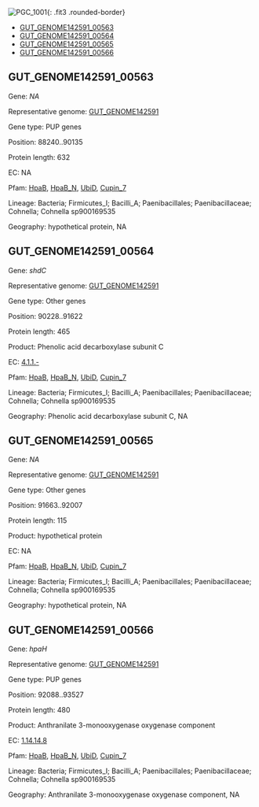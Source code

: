 ![PGC_1001](../static/images/Clusters_figure/PGC_1001.jpg){: .fit3 .rounded-border}

<ul id="myTab" class="nav nav-tabs">
  <li class="active">
        <a href="#tab1" data-toggle="tab">GUT_GENOME142591_00563</a>
  </li>
<li><a href="#tab2" data-toggle="tab">GUT_GENOME142591_00564</a></li>
<li><a href="#tab3" data-toggle="tab">GUT_GENOME142591_00565</a></li>
<li><a href="#tab4" data-toggle="tab">GUT_GENOME142591_00566</a></li>
</ul>

<div id="myTabContent" class="tab-content">
  <div class="tab-pane fade in active" id="tab1">

<h2 id="GUT_GENOME142591_00563">GUT_GENOME142591_00563</h2>
<p>Gene: <em>NA</em>
<p>Representative genome: <a href="https://www.ebi.ac.uk/metagenomics/genomes/MGYG-HGUT-02407">GUT_GENOME142591</a></p>
<p>Gene type: PUP genes</p>
<p>Position: 88240..90135</p>
<p>Protein length: 632</p>
<p>EC: NA</p>
<p>Pfam: <a href="http://pfam.xfam.org/family/HpaB">HpaB</a>, <a href="http://pfam.xfam.org/family/HpaB_N">HpaB_N</a>, <a href="http://pfam.xfam.org/family/UbiD">UbiD</a>, <a href="http://pfam.xfam.org/family/Cupin_7">Cupin_7</a></p>
<p>Lineage: Bacteria; Firmicutes_I; Bacilli_A; Paenibacillales; Paenibacillaceae; Cohnella; Cohnella sp900169535</p>
<p>Geography: hypothetical protein, NA</p>
  </div>

  <div class="tab-pane fade" id="tab2">

<h2 id="GUT_GENOME142591_00564">GUT_GENOME142591_00564</h2>
<p>Gene: <em>shdC</em></p>
<p>Representative genome: <a href="https://www.ebi.ac.uk/metagenomics/genomes/MGYG-HGUT-02407">GUT_GENOME142591</a></p>
<p>Gene type: Other genes</p>
<p>Position: 90228..91622</p>
<p>Protein length: 465</p>
<p>Product: Phenolic acid decarboxylase subunit C</p>
<p>EC: <a href="https://www.brenda-enzymes.org/enzyme.php?ecno=4.1.1.-">4.1.1.-</a></p>
<p>Pfam: <a href="http://pfam.xfam.org/family/HpaB">HpaB</a>, <a href="http://pfam.xfam.org/family/HpaB_N">HpaB_N</a>, <a href="http://pfam.xfam.org/family/UbiD">UbiD</a>, <a href="http://pfam.xfam.org/family/Cupin_7">Cupin_7</a></p>
<p>Lineage: Bacteria; Firmicutes_I; Bacilli_A; Paenibacillales; Paenibacillaceae; Cohnella; Cohnella sp900169535</p>
<p>Geography: Phenolic acid decarboxylase subunit C, NA</p>

  </div>
  <div class="tab-pane fade" id="tab3">

<h2 id="GUT_GENOME142591_00565">GUT_GENOME142591_00565</h2>
<p>Gene: <em>NA</em></p>
<p>Representative genome: <a href="https://www.ebi.ac.uk/metagenomics/genomes/MGYG-HGUT-02407">GUT_GENOME142591</a></p>
<p>Gene type: Other genes</p>
<p>Position: 91663..92007</p>
<p>Protein length: 115</p>
<p>Product: hypothetical protein</p>
<p>EC: NA</p>
<p>Pfam: <a href="http://pfam.xfam.org/family/HpaB">HpaB</a>, <a href="http://pfam.xfam.org/family/HpaB_N">HpaB_N</a>, <a href="http://pfam.xfam.org/family/UbiD">UbiD</a>, <a href="http://pfam.xfam.org/family/Cupin_7">Cupin_7</a></p>
<p>Lineage: Bacteria; Firmicutes_I; Bacilli_A; Paenibacillales; Paenibacillaceae; Cohnella; Cohnella sp900169535</p>
<p>Geography: hypothetical protein, NA</p>

  </div>
  <div class="tab-pane fade" id="tab4">

<h2 id="GUT_GENOME142591_00566">GUT_GENOME142591_00566</h2>
<p>Gene: <em>hpaH</em></p>
<p>Representative genome: <a href="https://www.ebi.ac.uk/metagenomics/genomes/MGYG-HGUT-02407">GUT_GENOME142591</a></p>
<p>Gene type: PUP genes</p>
<p>Position: 92088..93527</p>
<p>Protein length: 480</p>
<p>Product: Anthranilate 3-monooxygenase oxygenase component</p>
<p>EC: <a href="https://www.brenda-enzymes.org/enzyme.php?ecno=1.14.14.8">1.14.14.8</a></p>
<p>Pfam: <a href="http://pfam.xfam.org/family/HpaB">HpaB</a>, <a href="http://pfam.xfam.org/family/HpaB_N">HpaB_N</a>, <a href="http://pfam.xfam.org/family/UbiD">UbiD</a>, <a href="http://pfam.xfam.org/family/Cupin_7">Cupin_7</a></p>
<p>Lineage: Bacteria; Firmicutes_I; Bacilli_A; Paenibacillales; Paenibacillaceae; Cohnella; Cohnella sp900169535</p>
<p>Geography: Anthranilate 3-monooxygenase oxygenase component, NA</p>

  </div>
</div>
